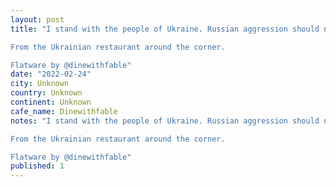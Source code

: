 ```yaml
---
layout: post
title: "I stand with the people of Ukraine. Russian aggression should not be tolerated. 

From the Ukrainian restaurant around the corner.

Flatware by @dinewithfable"
date: "2022-02-24"
city: Unknown
country: Unknown
continent: Unknown
cafe_name: Dinewithfable
notes: "I stand with the people of Ukraine. Russian aggression should not be tolerated. 

From the Ukrainian restaurant around the corner.

Flatware by @dinewithfable"
published: 1
---
```

